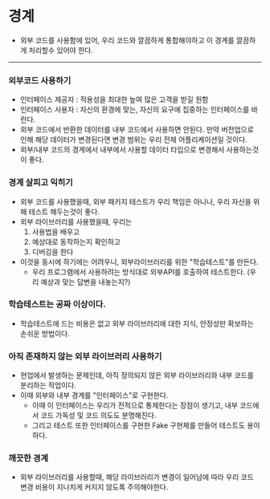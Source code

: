 # 경계

- 외부 코드를 사용함에 있어, 우리 코드와 깔끔하게 통합해야하고 이 경계를 깔끔하게 처리할수 있어야 한다.

---
### 외부코드 사용하기 
- 인터페이스 제공자 : 적용성을 최대한 높여 많은 고객을 받길 원함
- 인터페이스 사용자 : 자신의 환경에 맞는, 자신의 요구에 집중하는 인터페이스를 바란다.
- 외부 코드에서 반환한 데이터를 내부 코드에서 사용하면 안된다. 만약 버전업으로 인해 해당 데이터가 변경된다면 변경 범위는 우리 전체 어플리케이션일 것이다. 
- 외부/내부 코드의 경계에서 내부에서 사용할 데이터 타입으로 변경해서 사용하는것이 좋다.

### 경계 살피고 익히기
- 외부 코드를 사용했을때, 외부 패키지 테스트가 우리 책임은 아니나, 우리 자신을 위해 테스트 해두는것이 좋다. 
- 외부 라이브러리를 사용했을때, 우리는 
  1. 사용법을 배우고
  2. 예상대로 동작하는지 확인하고
  3. 디버깅을 한다
- 이것을 동시에 하기에는 어려우니, 외부라이브러리를 위한 "학습테스트"를 만든다. 
  - 우리 프로그램에서 사용하려는 방식대로 외부API를 호출하여 테스트한다. (우리 예상과 맞는 답변을 내놓는지?)

### 학습테스트는 공짜 이상이다.
- 학습테스트에 드는 비용은 없고 외부 라이브러리에 대한 지식, 안정성만 확보하는 손쉬운 방법이다. 

### 아직 존재하지 않는 외부 라이브러리 사용하기
- 현업에서 발생하는 문제인데, 아직 정의되지 않은 외부 라이브러리와 내부 코드를 분리하는 작업이다. 
- 이때 외부와 내부 경계를 "인터페이스"로 구현한다. 
  - 이때 이 인터페이스는 우리가 전적으로 통제한다는 장점이 생기고, 내부 코드에서 코드 가독성 및 코드 의도도 분명해진다.
  - 그리고 테스트 또한 인터페이스를 구현한 Fake 구현체를 만들어 테스트도 용이하다. 

### 깨끗한 경계
- 외부 라이브러리를 사용할때, 해당 라이브러리가 변경이 일어남에 따라 우리 코드 변경 비용이 지나치게 커지지 않도록 주의해야한다. 